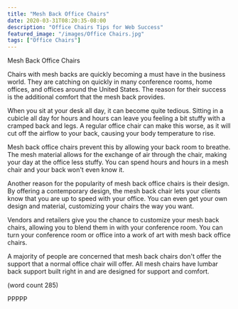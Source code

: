 ```yaml
---
title: "Mesh Back Office Chairs"
date: 2020-03-31T08:20:35-08:00
description: "Office Chairs Tips for Web Success"
featured_image: "/images/Office Chairs.jpg"
tags: ["Office Chairs"]
---
```


Mesh Back Office Chairs

Chairs with mesh backs are quickly becoming a must
have in the business world.  They are catching on 
quickly in many conference rooms, home offices, and
offices around the United States.  The reason for 
their success is the additional comfort that the
mesh back provides.

When you sit at your desk all day, it can become 
quite tedious.  Sitting in a cubicle all day for 
hours and hours can leave you feeling a bit stuffy
with a cramped back and legs. A regular office chair
can make this worse, as it will cut off the airflow
to your back, causing your body temperature to rise.

Mesh back office chairs prevent this by allowing your
back room to breathe.  The mesh material allows for 
the exchange of air through the chair, making your 
day at the office less stuffy.  You can spend hours
and hours in a mesh chair and your back won't even 
know it.

Another reason for the popularity of mesh back office
chairs is their design. By offering a contemporary
design, the mesh back chair lets your clients know 
that you are up to speed with your office.  You can
even get your own design and material, customizing 
your chairs the way you want.

Vendors and retailers give you the chance to customize
your mesh back chairs, allowing you to blend them in
with your conference room.  You can turn your conference
room or office into a work of art with mesh back office
chairs.

A majority of people are concerned that mesh back chairs
don't offer the support that a normal office chair 
will offer.  All mesh chairs have lumbar back support
built right in and are designed for support and comfort.

(word count 285)

PPPPP
